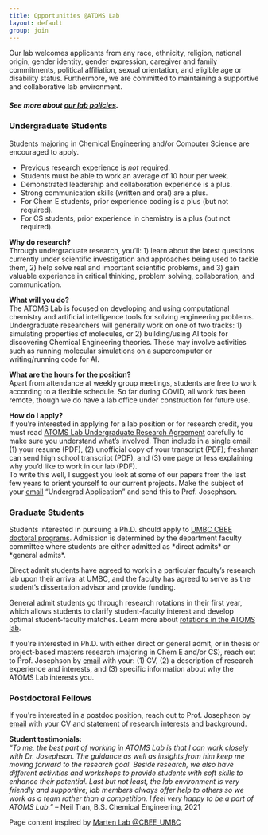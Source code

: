 ```yaml
---
title: Opportunities @ATOMS Lab
layout: default
group: join
---
```


<div class="container hyperlink-wrapper">
<div class="row">
<div class="col">

Our lab welcomes applicants from any race, ethnicity, religion, national origin, gender identity, gender expression, caregiver and family commitments, political affiliation, sexual orientation, and eligible age or disability status. Furthermore, we are committed to maintaining a supportive and collaborative lab environment.

##### See more about <a target="_blank" href="/static/docs/ATOMS_Lab_Policies.pdf"> our lab policies</a>.

<h3>Undergraduate Students</h3>
Students majoring in Chemical Engineering and/or Computer Science are encouraged to apply.

- Previous research experience is *not* required.
- Students must be able to work an average of 10 hour per week.
- Demonstrated leadership and collaboration experience is a plus.
- Strong communication skills (written and oral) are a plus.
- For Chem E students, prior experience coding is a plus (but not required).
- For CS students, prior experience in chemistry is a plus (but not required). 

**Why do research?** <br>
Through undergraduate research, you’ll: 1) learn about the latest questions currently under scientific investigation and approaches being used to tackle them, 2) help solve real and important scientific problems, and 3) gain valuable experience in critical thinking, problem solving, collaboration, and communication.

**What will you do?** <br>
The ATOMS Lab is focused on developing and using computational chemistry and artificial intelligence tools for solving engineering problems. Undergraduate researchers will generally work on one of two tracks: 1) simulating properties of molecules, or 2) building/using AI tools for discovering Chemical Engineering theories. These may involve activities such as running molecular simulations on a supercomputer or writing/running code for AI.

**What are the hours for the position?** <br>
Apart from attendance at weekly group meetings, students are free to work according to a flexible schedule. So far during COVID, all work has been remote, though we do have a lab office under construction for future use.

**How do I apply?** <br>
If you’re interested in applying for a lab position or for research credit, you must read <a href="/static/docs/...">ATOMS Lab Undergraduate Research Agreement</a> carefully to make sure you understand what’s involved. Then include in a single email: (1) your resume (PDF), (2) unofficial copy of your transcript (PDF); freshman can send high school transcript (PDF), and (3) one page or less explaining why you’d like to work in our lab (PDF). <br>
To write this well, I suggest you look at some of our papers from the last few years to orient yourself to our current projects. Make the subject of your <a href="mailto:tjo@umbc.edu">email</a> “Undergrad Application” and send this to Prof. Josephson. 


<h3>Graduate Students</h3>
Students interested in pursuing a Ph.D. should apply to <a target="_blank" href="https://cbee.umbc.edu/academics/prospective-graduate-students/">UMBC CBEE doctoral programs</a>. Admission is determined by the department faculty committee where students are either admitted as *direct admits* or *general admits*.

Direct admit students have agreed to work in a particular faculty’s research lab upon their arrival at UMBC, and the faculty has agreed to serve as the student’s dissertation advisor and provide funding. 

General admit students go through research rotations in their first year, which allows students to clarify student-faculty interest and develop optimal student-faculty matches. Learn more about <a target="_blank" href="/static/docs/ATOMS_Lab_Rotation_Plan.pdf">rotations in the ATOMS lab</a>.

If you're interested in Ph.D. with either direct or general admit, or in thesis or project-based masters research (majoring in Chem E and/or CS), reach out to Prof. Josephson by <a href="mailto:tjo@umbc.edu">email</a> with your:  (1) CV, (2) a description of research experience and interests, and (3) specific information about why the ATOMS Lab interests you.
<br>

<h3>Postdoctoral Fellows</h3>
If you're interested in a postdoc position, reach out to Prof. Josephson by <a href="mailto:tjo@umbc.edu">email</a> with your CV and statement of research interests and background.
<br>

**Student testimonials:** <br>
*“To me, the best part of working in ATOMS Lab is that I can work closely with Dr. Josephson. The guidance as well as insights from him keep me moving forward to the research goal. Beside research, we also have different activities and workshops to provide students with soft skills to enhance their potential. Last but not least, the lab environment is very friendly and supportive; lab members always offer help to others so we work as a team rather than a competition. I feel very happy to be a part of ATOMS Lab.”* – Neil Tran, B.S. Chemical Engineering, 2021

Page content inspired by <a target="_blank" href="https://martenlab.umbc.edu/opportunities/"> Marten Lab @CBEE_UMBC</a>

